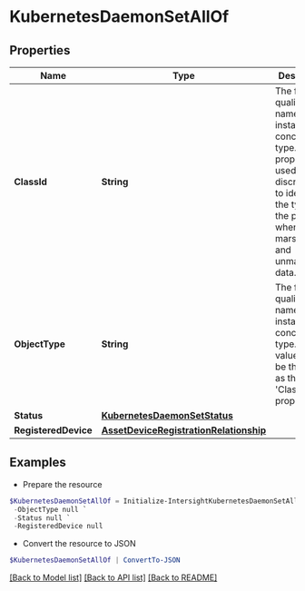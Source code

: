 # KubernetesDaemonSetAllOf
## Properties

Name | Type | Description | Notes
------------ | ------------- | ------------- | -------------
**ClassId** | **String** | The fully-qualified name of the instantiated, concrete type. This property is used as a discriminator to identify the type of the payload when marshaling and unmarshaling data. | [default to "kubernetes.DaemonSet"]
**ObjectType** | **String** | The fully-qualified name of the instantiated, concrete type. The value should be the same as the &#39;ClassId&#39; property. | [default to "kubernetes.DaemonSet"]
**Status** | [**KubernetesDaemonSetStatus**](KubernetesDaemonSetStatus.md) |  | [optional] 
**RegisteredDevice** | [**AssetDeviceRegistrationRelationship**](AssetDeviceRegistrationRelationship.md) |  | [optional] 

## Examples

- Prepare the resource
```powershell
$KubernetesDaemonSetAllOf = Initialize-IntersightKubernetesDaemonSetAllOf  -ClassId null `
 -ObjectType null `
 -Status null `
 -RegisteredDevice null
```

- Convert the resource to JSON
```powershell
$KubernetesDaemonSetAllOf | ConvertTo-JSON
```

[[Back to Model list]](../README.md#documentation-for-models) [[Back to API list]](../README.md#documentation-for-api-endpoints) [[Back to README]](../README.md)

